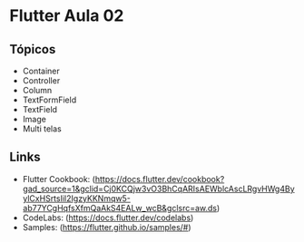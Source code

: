 # Flutter Aula 02

## Tópicos
- Container
- Controller
- Column
- TextFormField
- TextField
- Image
- Multi telas

## Links
- Flutter Cookbook: (https://docs.flutter.dev/cookbook?gad_source=1&gclid=Cj0KCQjw3vO3BhCqARIsAEWblcAscLRgvHWg4ByylCxHSrtsIil2IgzyKKNmqw5-ab77YCgHqfsXfmQaAkS4EALw_wcB&gclsrc=aw.ds) 
- CodeLabs: (https://docs.flutter.dev/codelabs)  
- Samples: (https://flutter.github.io/samples/#)  